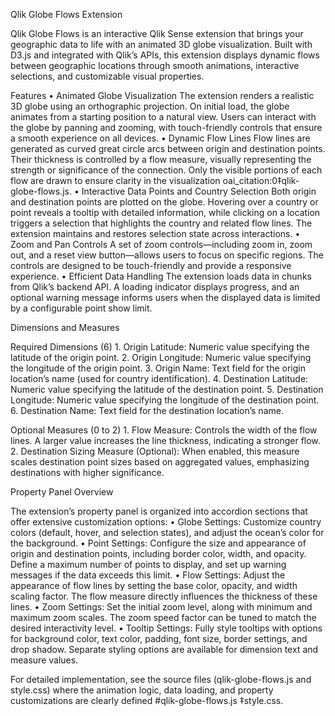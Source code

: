 Qlik Globe Flows Extension

Qlik Globe Flows is an interactive Qlik Sense extension that brings your geographic data to life with an animated 3D globe visualization. Built with D3.js and integrated with Qlik’s APIs, this extension displays dynamic flows between geographic locations through smooth animations, interactive selections, and customizable visual properties.

Features
	•	Animated Globe Visualization
The extension renders a realistic 3D globe using an orthographic projection. On initial load, the globe animates from a starting position to a natural view. Users can interact with the globe by panning and zooming, with touch-friendly controls that ensure a smooth experience on all devices.
	•	Dynamic Flow Lines
Flow lines are generated as curved great circle arcs between origin and destination points. Their thickness is controlled by a flow measure, visually representing the strength or significance of the connection. Only the visible portions of each flow are drawn to ensure clarity in the visualization  oai_citation:0‡qlik-globe-flows.js.
	•	Interactive Data Points and Country Selection
Both origin and destination points are plotted on the globe. Hovering over a country or point reveals a tooltip with detailed information, while clicking on a location triggers a selection that highlights the country and related flow lines. The extension maintains and restores selection state across interactions.
	•	Zoom and Pan Controls
A set of zoom controls—including zoom in, zoom out, and a reset view button—allows users to focus on specific regions. The controls are designed to be touch-friendly and provide a responsive experience.
	•	Efficient Data Handling
The extension loads data in chunks from Qlik’s backend API. A loading indicator displays progress, and an optional warning message informs users when the displayed data is limited by a configurable point show limit.

Dimensions and Measures

Required Dimensions (6)
	1.	Origin Latitude: Numeric value specifying the latitude of the origin point.
	2.	Origin Longitude: Numeric value specifying the longitude of the origin point.
	3.	Origin Name: Text field for the origin location’s name (used for country identification).
	4.	Destination Latitude: Numeric value specifying the latitude of the destination point.
	5.	Destination Longitude: Numeric value specifying the longitude of the destination point.
	6.	Destination Name: Text field for the destination location’s name.

Optional Measures (0 to 2)
	1.	Flow Measure:
Controls the width of the flow lines. A larger value increases the line thickness, indicating a stronger flow.
	2.	Destination Sizing Measure (Optional):
When enabled, this measure scales destination point sizes based on aggregated values, emphasizing destinations with higher significance.

Property Panel Overview

The extension’s property panel is organized into accordion sections that offer extensive customization options:
	•	Globe Settings:
Customize country colors (default, hover, and selection states), and adjust the ocean’s color for the background.
	•	Point Settings:
Configure the size and appearance of origin and destination points, including border color, width, and opacity. Define a maximum number of points to display, and set up warning messages if the data exceeds this limit.
	•	Flow Settings:
Adjust the appearance of flow lines by setting the base color, opacity, and width scaling factor. The flow measure directly influences the thickness of these lines.
	•	Zoom Settings:
Set the initial zoom level, along with minimum and maximum zoom scales. The zoom speed factor can be tuned to match the desired interactivity level.
	•	Tooltip Settings:
Fully style tooltips with options for background color, text color, padding, font size, border settings, and drop shadow. Separate styling options are available for dimension text and measure values.

For detailed implementation, see the source files (qlik-globe-flows.js and style.css) where the animation logic, data loading, and property customizations are clearly defined  #qlik-globe-flows.js ‡style.css.
